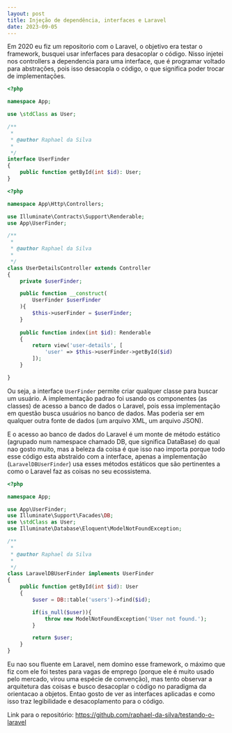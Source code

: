```yaml
---
layout: post
title: Injeção de dependência, interfaces e Laravel
date: 2023-09-05
---
```


Em 2020 eu fiz um repositorio com o Laravel, o objetivo era testar o framework, busquei usar inferfaces para desacoplar o código. Nisso injetei nos controllers a dependencia para uma interface, que é programar voltado para abstrações, pois isso desacopla o código, o que significa poder trocar de implementações.

```php
<?php

namespace App;

use \stdClass as User;

/**
 *
 * @author Raphael da Silva
 *
 */
interface UserFinder
{
   	public function getById(int $id): User;
}
```

```php
<?php

namespace App\Http\Controllers;

use Illuminate\Contracts\Support\Renderable;
use App\UserFinder;

/**
 *
 * @author Raphael da Silva
 *
 */
class UserDetailsController extends Controller
{
	private $userFinder;

	public function __construct(
		UserFinder $userFinder
	){
		$this->userFinder = $userFinder;
	}
    
	public function index(int $id): Renderable
	{
		return view('user-details', [
			'user' => $this->userFinder->getById($id)
		]);
	}

}
```

Ou seja, a interface ```UserFinder``` permite criar qualquer classe para buscar um usuário. A implementação padrao foi usando os componentes (as classes) de acesso a banco de dados o Laravel, pois essa implementação em questão busca usuários no banco de dados. Mas poderia ser em qualquer outra fonte de dados (um arquivo XML, um arquivo JSON).

E o acesso ao banco de dados do Laravel é um monte de método estático (agrupado num namespace chamado DB, que significa DataBase) do qual nao gosto muito, mas a beleza da coisa é que isso nao importa porque todo esse código esta abstraido com a interface, apenas a implementação (```LaravelDBUserFinder```) usa esses métodos estáticos que são pertinentes a como o Laravel faz as coisas no seu ecossistema.

```php
<?php

namespace App;

use App\UserFinder;
use Illuminate\Support\Facades\DB;
use \stdClass as User;
use Illuminate\Database\Eloquent\ModelNotFoundException;

/**
 *
 * @author Raphael da Silva
 *
 */
class LaravelDBUserFinder implements UserFinder 
{
   	public function getById(int $id): User
   	{
   		$user = DB::table('users')->find($id);

   		if(is_null($user)){
   			throw new ModelNotFoundException('User not found.');
   		}

   		return $user;
   	}
}
```

Eu nao sou fluente em Laravel, nem domino esse framework, o máximo que fiz com ele foi testes para vagas de emprego (porque ele é muito usado pelo mercado, virou uma espécie de convenção), mas tento observar a arquitetura das coisas e busco desacoplar o código no paradigma da orientacao a objetos. Entao gosto de ver as interfaces aplicadas e como isso traz legibilidade e desacoplamento para o código.

Link para o repositório: https://github.com/raphael-da-silva/testando-o-laravel

